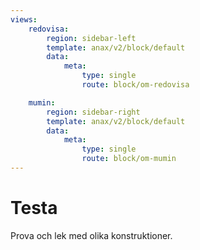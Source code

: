 ```yaml
---
views:
    redovisa:
        region: sidebar-left
        template: anax/v2/block/default
        data:
            meta: 
                type: single
                route: block/om-redovisa

    mumin:
        region: sidebar-right
        template: anax/v2/block/default
        data:
            meta: 
                type: single
                route: block/om-mumin
---
```

Testa
=========================

Prova och lek med olika konstruktioner.
